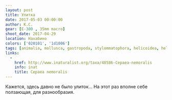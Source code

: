 ```yaml
---
layout: post
title: Улитка
date: 2017-05-03 00:00:00
author: К.С.
gear: [E-300 , 35mm macro]
shoot_date: 2017-04-29
location: Нахабино
colors: ['020101', '1d1006']
tags: [animalia, mollusca, gastropoda, stylommatophora, helicoidea, helicidae, cepaea, cepaea nemoralis]
links:
  -
    href: http://www.inaturalist.org/taxa/48586-Cepaea-nemoralis
    info: inat
    title: Cepaea nemoralis
---
```

Кажется, здесь давно не было улиток... На этот раз вполне себе ползающая, для разнообразия.
